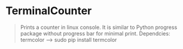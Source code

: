 # TerminalCounter
> Prints a counter in linux console.
> It is similar to Python progress package without progress bar for minimal print.
> Dependcies: termcolor --> sudo pip install termcolor
